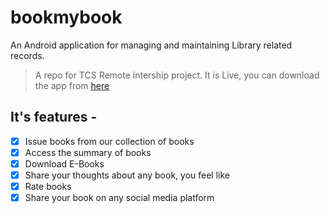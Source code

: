 # bookmybook
An Android application for managing and maintaining Library related records.

> A repo for TCS Remote intership project.
> It is Live, you can download the app from [here](https://goo.gl/AROMO6)

## It's features - 

- [x] Issue books from our collection of books
- [x] Access the summary of books
- [x] Download E-Books
- [x] Share your thoughts about any book, you feel like
- [x] Rate books
- [x] Share your book on any social media platform
